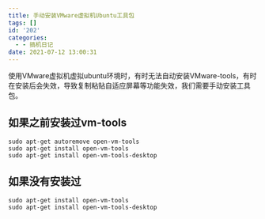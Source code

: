 ```yaml
---
title: 手动安装VMware虚拟机Ubuntu工具包
tags: []
id: '202'
categories:
  - - 搞机日记
date: 2021-07-12 13:00:31
---
```

使用VMware虚拟机虚拟ubuntu环境时，有时无法自动安装VMware-tools，有时在安装后会失效，导致复制粘贴自适应屏幕等功能失效，我们需要手动安装工具包。
## 如果之前安装过vm-tools
```shell
sudo apt-get autoremove open-vm-tools
sudo apt-get install open-vm-tools
sudo apt-get install open-vm-tools-desktop
```
## 如果没有安装过
```shell
sudo apt-get install open-vm-tools
sudo apt-get install open-vm-tools-desktop
```
